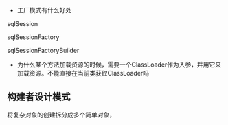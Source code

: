 - 工厂模式有什么好处

sqlSession

sqlSessionFactory

sqlSessionFactoryBuilder



- 为什么某个方法加载资源的时候，需要一个ClassLoader作为入参，并用它来加载资源。不能直接在当前类获取ClassLoader吗



## 构建者设计模式

将复杂对象的创建拆分成多个简单对象，
